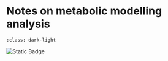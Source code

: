# Notes on metabolic modelling analysis

```{image} logo.png
:class: dark-light
```

![Static Badge](https://img.shields.io/badge/status-in%20preparation-brightgreen?style=for-the-badge)
